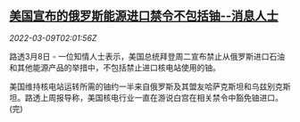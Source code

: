 <!--1646793062000-->
[美国宣布的俄罗斯能源进口禁令不包括铀--消息人士](https://cn.reuters.com/article/us-russia-enr-uranium-0309-idCNKBS2L6067)
------

<div><i>2022-03-09T02:01:56Z</i></div><p>路透3月8日 - 一位知情人士表示，美国总统拜登周二宣布禁止从俄罗斯进口石油和其他能源产品的举措中，不包括禁止进口核电站使用的铀。</p><p>美国维持核电站运转所需的铀约一半来自俄罗斯及其盟友哈萨克斯坦和乌兹别克斯坦。路透上周报导称，美国核电行业一直在游说白宫在相关禁令中豁免铀进口。(完)</p>
